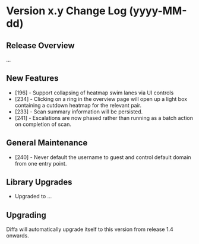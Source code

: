 # Version x.y Change Log (yyyy-MM-dd)

## Release Overview

...

## New Features

* [196] - Support collapsing of heatmap swim lanes via UI controls
* [234] - Clicking on a ring in the overview page will open up a light box containing a cutdown heatmap for the relevant pair.
* [233] - Scan summary information will be persisted.
* [241] - Escalations are now phased rather than running as a batch action on completion of scan.

## General Maintenance

* [240] - Never default the username to guest and control default domain from one entry point.

## Library Upgrades

* Upgraded to ...

## Upgrading

Diffa will automatically upgrade itself to this version from release 1.4 onwards.

